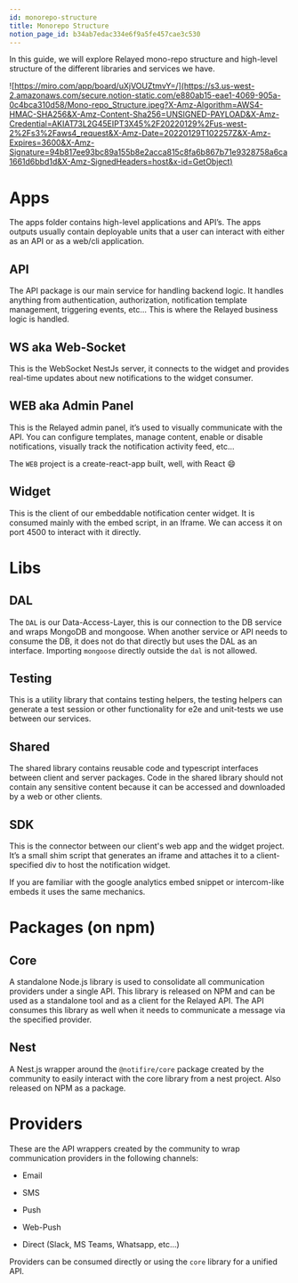 ```yaml
---
id: monorepo-structure
title: Monorepo Structure
notion_page_id: b34ab7edac334e6f9a5fe457cae3c530
---
```


In this guide, we will explore Relayed mono-repo structure and high-level structure of the different libraries and services we have.

![https://miro.com/app/board/uXjVOUZtmvY=/](https://s3.us-west-2.amazonaws.com/secure.notion-static.com/e880ab15-eae1-4069-905a-0c4bca310d58/Mono-repo_Structure.jpeg?X-Amz-Algorithm=AWS4-HMAC-SHA256&X-Amz-Content-Sha256=UNSIGNED-PAYLOAD&X-Amz-Credential=AKIAT73L2G45EIPT3X45%2F20220129%2Fus-west-2%2Fs3%2Faws4_request&X-Amz-Date=20220129T102257Z&X-Amz-Expires=3600&X-Amz-Signature=94b817ee93bc89a155b8e2acca815c8fa6b867b71e9328758a6ca1661d6bbd1d&X-Amz-SignedHeaders=host&x-id=GetObject)

# Apps

The apps folder contains high-level applications and API’s. The apps outputs usually contain deployable units that a user can interact with either as an API or as a web/cli application.

## API

The API package is our main service for handling backend logic. It handles anything from authentication, authorization, notification template management, triggering events, etc... This is where the Relayed business logic is handled. 

## WS aka Web-Socket

This is the WebSocket NestJs server, it connects to the widget and provides real-time updates about new notifications to the widget consumer.

## WEB aka Admin Panel

This is the Relayed admin panel, it’s used to visually communicate with the API. You can configure templates, manage content, enable or disable notifications, visually track the notification activity feed, etc... 

The `WEB` project is a create-react-app built, well, with React 😄

## Widget

This is the client of our embeddable notification center widget. It is consumed mainly with the embed script, in an Iframe. We can access it on port 4500 to interact with it directly. 

# Libs

## DAL

The `DAL` is our Data-Access-Layer, this is our connection to the DB service and wraps MongoDB and mongoose. When another service or API needs to consume the DB, it does not do that directly but uses the DAL as an interface. Importing `mongoose` directly outside the `dal` is not allowed.

## Testing

This is a utility library that contains testing helpers, the testing helpers can generate a test session or other functionality for e2e and unit-tests we use between our services.

## Shared

The shared library contains reusable code and typescript interfaces between client and server packages. Code in the shared library should not contain any sensitive content because it can be accessed and downloaded by a web or other clients. 

## SDK

This is the connector between our client's web app and the widget project. It’s a small shim script that generates an iframe and attaches it to a client-specified div to host the notification widget. 

If you are familiar with the google analytics embed snippet or intercom-like embeds it uses the same mechanics. 

# Packages (on npm)

## Core

A standalone Node.js library is used to consolidate all communication providers under a single API. This library is released on NPM and can be used as a standalone tool and as a client for the Relayed API. The API consumes this library as well when it needs to communicate a message via the specified provider. 

## Nest

A Nest.js  wrapper around the `@notifire/core` package created by the community to easily interact with the core library from a nest project. Also released on NPM as a package.

# Providers

These are the API wrappers created by the community to wrap communication providers in the following channels:

- Email

- SMS

- Push

- Web-Push

- Direct (Slack, MS Teams, Whatsapp, etc...)

Providers can be consumed directly or using the `core` library for a unified API.
